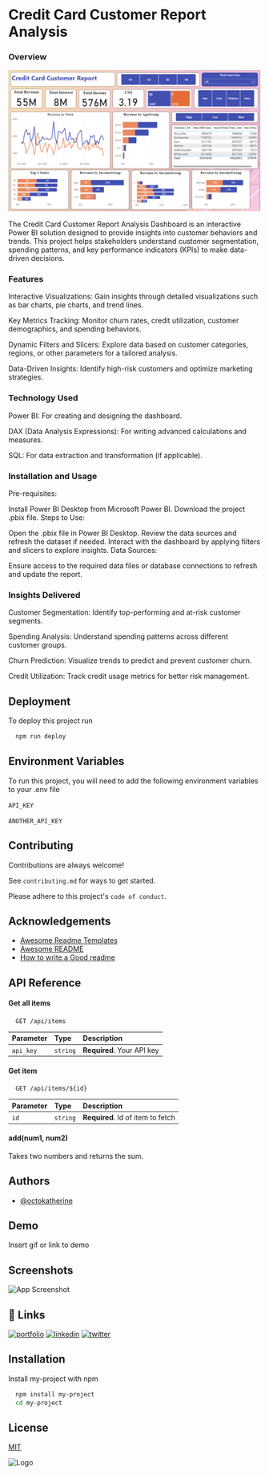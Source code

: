 
# Credit Card Customer Report Analysis
### Overview

![image alt](https://github.com/satendra27/Credit-Card-Customer-Report-Analysis-using-Power-BI/blob/264006753c0c3ff8c5d089648e68d336c731d7ce/Screenshot%202024-11-19%20225016.png)

The Credit Card Customer Report Analysis Dashboard is an interactive Power BI solution designed to provide insights into customer behaviors and trends. This project helps stakeholders understand customer segmentation, spending patterns, and key performance indicators (KPIs) to make data-driven decisions.

### Features

Interactive Visualizations: Gain insights through detailed visualizations such as bar charts, pie charts, and trend lines.

Key Metrics Tracking: Monitor churn rates, credit utilization, customer demographics, and spending behaviors.

Dynamic Filters and Slicers: Explore data based on customer categories, regions, or other parameters for a tailored analysis.

Data-Driven Insights: Identify high-risk customers and optimize marketing strategies.


### Technology Used

Power BI: For creating and designing the dashboard.

DAX (Data Analysis Expressions): For writing advanced calculations and measures.

SQL: For data extraction and transformation (if applicable).

### Installation and Usage

Pre-requisites:

Install Power BI Desktop from Microsoft Power BI.
Download the project .pbix file.
Steps to Use:

Open the .pbix file in Power BI Desktop.
Review the data sources and refresh the dataset if needed.
Interact with the dashboard by applying filters and slicers to explore insights.
Data Sources:

Ensure access to the required data files or database connections to refresh and update the report.

### Insights Delivered

Customer Segmentation: Identify top-performing and at-risk customer segments.

Spending Analysis: Understand spending patterns across different customer groups.

Churn Prediction: Visualize trends to predict and prevent customer churn.

Credit Utilization: Track credit usage metrics for better risk management.


## Deployment

To deploy this project run

```bash
  npm run deploy
```


## Environment Variables

To run this project, you will need to add the following environment variables to your .env file

`API_KEY`

`ANOTHER_API_KEY`


## Contributing

Contributions are always welcome!

See `contributing.md` for ways to get started.

Please adhere to this project's `code of conduct`.


## Acknowledgements

 - [Awesome Readme Templates](https://awesomeopensource.com/project/elangosundar/awesome-README-templates)
 - [Awesome README](https://github.com/matiassingers/awesome-readme)
 - [How to write a Good readme](https://bulldogjob.com/news/449-how-to-write-a-good-readme-for-your-github-project)


## API Reference

#### Get all items

```http
  GET /api/items
```

| Parameter | Type     | Description                |
| :-------- | :------- | :------------------------- |
| `api_key` | `string` | **Required**. Your API key |

#### Get item

```http
  GET /api/items/${id}
```

| Parameter | Type     | Description                       |
| :-------- | :------- | :-------------------------------- |
| `id`      | `string` | **Required**. Id of item to fetch |

#### add(num1, num2)

Takes two numbers and returns the sum.


## Authors

- [@octokatherine](https://www.github.com/octokatherine)


## Demo

Insert gif or link to demo


## Screenshots

![App Screenshot](https://via.placeholder.com/468x300?text=App+Screenshot+Here)


## 🔗 Links
[![portfolio](https://img.shields.io/badge/my_portfolio-000?style=for-the-badge&logo=ko-fi&logoColor=white)](https://katherineoelsner.com/)
[![linkedin](https://img.shields.io/badge/linkedin-0A66C2?style=for-the-badge&logo=linkedin&logoColor=white)](https://www.linkedin.com/)
[![twitter](https://img.shields.io/badge/twitter-1DA1F2?style=for-the-badge&logo=twitter&logoColor=white)](https://twitter.com/)


## Installation

Install my-project with npm

```bash
  npm install my-project
  cd my-project
```
    
## License

[MIT](https://choosealicense.com/licenses/mit/)


![Logo](https://dev-to-uploads.s3.amazonaws.com/uploads/articles/th5xamgrr6se0x5ro4g6.png)

